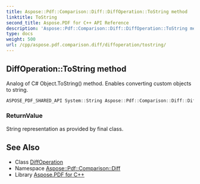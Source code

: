 ```yaml
---
title: Aspose::Pdf::Comparison::Diff::DiffOperation::ToString method
linktitle: ToString
second_title: Aspose.PDF for C++ API Reference
description: 'Aspose::Pdf::Comparison::Diff::DiffOperation::ToString method. Analog of C# Object.ToString() method. Enables converting custom objects to string in C++.'
type: docs
weight: 500
url: /cpp/aspose.pdf.comparison.diff/diffoperation/tostring/
---
```

## DiffOperation::ToString method


Analog of C# Object.ToString() method. Enables converting custom objects to string.

```cpp
ASPOSE_PDF_SHARED_API System::String Aspose::Pdf::Comparison::Diff::DiffOperation::ToString() const override
```


### ReturnValue

String representation as provided by final class.

## See Also

* Class [DiffOperation](../)
* Namespace [Aspose::Pdf::Comparison::Diff](../../)
* Library [Aspose.PDF for C++](../../../)
